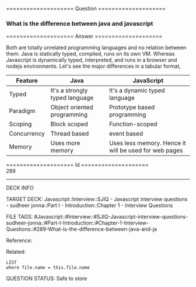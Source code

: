 ==================== Question ====================  

### What is the difference between java and javascript  

==================== Answer ====================  

Both are totally unrelated programming languages and no relation between them.
Java is statically typed, compiled, runs on its own VM. Whereas Javascript is
dynamically typed, interpreted, and runs in a browser and nodejs environments.
Let's see the major differences in a tabular format,

| Feature     | Java                           | JavaScript                                            |
| ----------- | ------------------------------ | ----------------------------------------------------- |
| Typed       | It's a strongly typed language | It's a dynamic typed language                         |
| Paradigm    | Object oriented programming    | Prototype based programming                           |
| Scoping     | Block scoped                   | Function-scoped                                       |
| Concurrency | Thread based                   | event based                                           |
| Memory      | Uses more memory               | Uses less memory. Hence it will be used for web pages |

==================== Id ====================  
289

---

DECK INFO

TARGET DECK: Javascript::Interview::SJIQ - Javascript interview questions - sudheer jonna::Part I - Introduction::Chapter 1 - Interview Questions

FILE TAGS: #Javascript::#Interview::#SJIQ-Javascript-interview-questions-sudheer-jonna::#Part-I-Introduction::#Chapter-1-Interview-Questions::#289-What-is-the-difference-between-java-and-ja

Reference:

Related:

```dataview
LIST
where file.name = this.file.name
```

QUESTION STATUS: Safe to store
